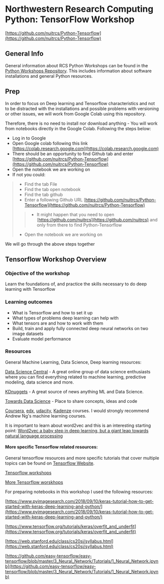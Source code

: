 # Northwestern Research Computing Python: TensorFlow Workshop

[https://github.com/nuitrcs/Python-Tensorflow](https://github.com/nuitrcs/Python-Tensorflow)

## General Info

General information about RCS Python Workshops can be found in the [Python Workshops Repository](https://github.com/nuitrcs/pythonworkshops).  This includes information about software installations and general Python resources.

## Prep

In order to focus on Deep learning and Tensorflow characteristics and not to be distracted with the installations and possible problems with versioning or other issues, we will work from Google Colab using this repository. 

Therefore, there is no need to install nor download anything - You will work from notebooks directly in the Google Colab. Following the steps below:
- Log in to Google
- Open Google colab following this link [https://colab.research.google.com](https://colab.research.google.com) 
- There should be an opportunity to find Github tab and enter [https://github.com/nuitrcs/Python-Tensorflow](https://github.com/nuitrcs/Python-Tensorflow)
- Open the notebook we are working on
- If not you could:
>- Find the tab File
>- Find the tab open notebook
>- Find the tab github 
>- Enter a following Github URL [https://github.com/nuitrcs/Python-Tensorflow](https://github.com/nuitrcs/Python-Tensorflow)
>>- It might happen that you need to open [https://github.com/nuitrcs](https://github.com/nuitrcs) and only from there to find Python-Tensorflow
>- Open the notebook we are working on

We will go through the above steps together

## Tensorflow Workshop Overview

### Objective of the workshop

Learn the foundations of, and practice the skills necessary to do deep learning with Tensorflow

### Learning outcomes

* What is Tensorflow and how to set it up
*	What types of problems deep learning can help with
*	What tensors are and how to work with them
*	Build, train and apply fully connected deep neural networks on two image datasets
*	Evaluate model performance


### Resources

General Machine Learning, Data Science, Deep learning resources:

[Data Science Central](https://www.datasciencecentral.com) - A great online group of data science enthusiasts where you can find everything related to machine learning, predictive modeling, data science and more.

[KDnuggets](https://www.kdnuggets.com/) - A great source of news anything ML and Data Science. 

[Towards Data Science](http://www.towardsdatascience.com) - Place to share concepts, ideas and code

[Coursera](https://www.coursera.org/), [edx](https://www.edx.org/), [udacity](https://www.udacity.com/), [Kadenze](http://www.kadenze.com) courses. I would strongly recommend Andrew Ng's machine learning courses. 

It is important to learn about word2vec and this is an interesting starting point:
[Word2vec a baby step in deep learning, but a giant leap towards natural language processing](https://medium.com/explore-artificial-intelligence/word2vec-a-baby-step-in-deep-learning-but-a-giant-leap-towards-natural-language-processing-40fe4e8602ba)

#### More specific Tensorflow related resources:

General tensorflow resources and more specific tutorials that cover multiple topics can be found on [Tensorflow Website](https://www.tensorflow.org/).  

[Tensorflow workshops](https://github.com/tensorflow/workshops)

[More Tensorflow worskhops](https://www.easy-tensorflow.com/workshops)

For preparing notebooks in this workshop I used the following resources:

[https://www.pyimagesearch.com/2018/09/10/keras-tutorial-how-to-get-started-with-keras-deep-learning-and-python/](https://www.pyimagesearch.com/2018/09/10/keras-tutorial-how-to-get-started-with-keras-deep-learning-and-python/)

[https://www.tensorflow.org/tutorials/keras/overfit_and_underfit](https://www.tensorflow.org/tutorials/keras/overfit_and_underfit)

[https://web.stanford.edu/class/cs20si/syllabus.html](https://web.stanford.edu/class/cs20si/syllabus.html)

[https://github.com/easy-tensorflow/easy-tensorflow/blob/master/3_Neural_Network/Tutorials/1_Neural_Network.ipynb](https://github.com/easy-tensorflow/easy-tensorflow/blob/master/3_Neural_Network/Tutorials/1_Neural_Network.ipynb)
